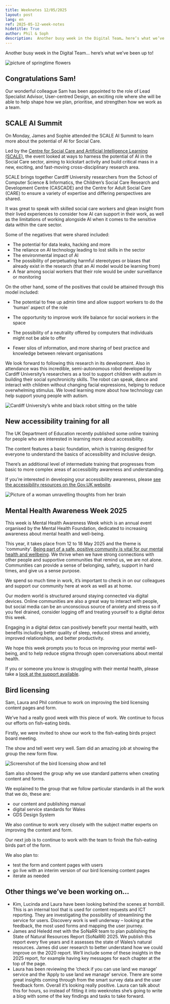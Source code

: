 ```yaml
---
title: Weeknotes 12/05/2025
layout: post
lang: en
ref: 2025-05-12-week-notes
hidetitle: True
author: Phil & Soph
description:  Another busy week in the Digital Team… here’s what we’ve been up to! 
---
```


Another busy week in the Digital Team… here’s what we’ve been up to! 

![picture of springtime flowers](https://github.com/nrw-digital/week-notes/blob/93fe6907f4314bac2e40463f0087855eaa0dbb87/images/52391-mvw-e26-2223-0004-web-optimised-1920px.jpg?raw=true)

## Congratulations Sam!  

Our wonderful colleague Sam has been appointed to the role of Lead Specialist Advisor, User-centred Design, an exciting role where she will be able to help shape how we plan, prioritise, and strengthen how we work as a team.  

## SCALE AI Summit  

On Monday, James and Sophie attended the SCALE AI Summit to learn more about the potential of AI for Social Care.  

Led by the [Centre for Social Care and Artificial Intelligence Learning (SCALE)](https://www.cardiff.ac.uk/research/explore/research-units/centre-for-social-care-and-artificial-intelligence-learning-scale), the event looked at ways to harness the potential of AI in the Social Care sector, aiming to kickstart activity and build critical mass in a new, exciting, and fast-moving cross-disciplinary research area.  

SCALE brings together Cardiff University researchers from the School of Computer Science & Informatics, the Children’s Social Care Research and Development Centre (CASCADE) and the Centre for Adult Social Care (CARE) to ensure a variety of expertise and differing perspectives are shared.  

It was great to speak with skilled social care workers and glean insight from their lived experiences to consider how AI can support in their work, as well as the limitations of working alongside AI when it comes to the sensitive data within the care sector.   

Some of the negatives that were shared included:   

+ The potential for data leaks, hacking and more  
+ The reliance on AI technology leading to lost skills in the sector  
+ The environmental impact of AI   
+ The possibility of perpetuating harmful stereotypes or biases that already exist in the research (that an AI model would be learning from)   
+ A fear among social workers that their role would be under surveillance or monitoring  

On the other hand, some of the positives that could be attained through this model included:  

+ The potential to free up admin time and allow support workers to do the ‘human’ aspect of the role  
+ The opportunity to improve work life balance for social workers in the space  
+ The possibility of a neutrality offered by computers that individuals might not be able to offer  

+ Fewer silos of information, and more sharing of best practice and knowledge between relevant organisations    

We look forward to following this research in its development. Also in attendance was this incredible, semi-autonomous robot developed by Cardiff University’s researchers as a tool to support children with autism in building their social synchronicity skills. The robot can speak, dance and interact with children without changing facial expressions, helping to reduce overwhelming stimulus. We loved learning more about how technology can help support young people with autism.  

![Cardiff University’s white and black robot sitting on the table](https://github.com/nrw-digital/week-notes/blob/93fe6907f4314bac2e40463f0087855eaa0dbb87/images/robot%20at%20AI%20session.jpg?raw=true)

## New accessibility training for all  

The UK Department of Education recently published some online training for people who are interested in learning more about accessibility.    

The content features a basic foundation, which is training designed for everyone to understand the basics of accessibility and inclusive design.  

There’s an additional level of intermediate training that progresses from basic to more complex areas of accessibility awareness and understanding.  

If you’re interested in developing your accessibility awareness, please [see the accessibility resources on the Gov.UK website](https://accessibility.education.gov.uk/training?mc_cid=6eb7155986).

![Picture of a woman unravelling thoughts from her brain](https://github.com/nrw-digital/week-notes/blob/ba232208aa668b2a90cf61209017f3cf02c8480a/images/mood-7529905_1280.png?raw=true)

## Mental Health Awareness Week 2025  

This week is Mental Health Awareness Week which is an annual event organised by the Mental Health Foundation, dedicated to increasing awareness about mental health and well-being.   

This year, it takes place from 12 to 18 May 2025 and the theme is 'community'. [Being part of a safe, positive community is vital for our mental health and wellbeing](https://www.mentalhealth.org.uk/explore-mental-health/blogs/why-community-important-our-mental-health-and-wellbeing). We thrive when we have strong connections with other people and supportive communities that remind us, we are not alone. Communities can provide a sense of belonging, safety, support in hard times, and give us a sense purpose.   

We spend so much time in work, it’s important to check in on our colleagues and support our community here at work as well as at home.   

Our modern world is structured around staying connected via digital devices. Online communities are also a great way to interact with people, but social media can be an unconscious source of anxiety and stress so if you feel drained, consider logging off and treating yourself to a digital detox this week.   

Engaging in a digital detox can positively benefit your mental health, with benefits including better quality of sleep, reduced stress and anxiety, improved relationships, and better productivity.  

We hope this week prompts you to focus on improving your mental well-being, and to help reduce stigma through open conversations about mental health.   

If you or someone you know is struggling with their mental health, please take a [look at the support available](https://www.mentalhealth.org.uk/explore-mental-health/get-help).     

## Bird licensing  

Sam, Laura and Phil continue to work on improving the bird licensing content pages and form.   

We’ve had a really good week with this piece of work. We continue to focus our efforts on fish-eating birds.  

Firstly, we were invited to show our work to the fish-eating birds project board meeting.  

The show and tell went very well. Sam did an amazing job at showing the group the new form flow. 

![Screenshot of the bird licensing show and tell](https://github.com/nrw-digital/week-notes/blob/93fe6907f4314bac2e40463f0087855eaa0dbb87/images/bird%20licensing%20screenshot.jpg?raw=true)

Sam also showed the group why we use standard patterns when creating content and forms.  

We explained to the group that we follow particular standards in all the work that we do, these are:   

+ our content and publishing manual  
+ digital service standards for Wales  
+ GDS Design System  

We also continue to work very closely with the subject matter experts on improving the content and form.  

Our next job is to continue to work with the team to finish the fish-eating birds part of the form.  

We also plan to:  

+ test the form and content pages with users  
+ go live with an interim version of our bird licensing content pages  
+ iterate as needed   

## Other things we’ve been working on…  

+ Kim, Lucinda and Laura have been looking behind the scenes at hornbill. This is an internal tool that is used for content requests and ICT reporting. They are investigating the possibility of streamlining the service for users. Discovery work is well underway – looking at the feedback, the most used forms and mapping the user journey.  
+ James and Heledd met with the SoNaRR team to plan publishing the State of Natural Resources Report (SoNaRR) 2025. We publish this report every five years and it assesses the state of Wales’s natural resources. James did user research to better understand how we could improve on the 2020 report. We’ll include some of these insights in the 2025 report, for example having key messages for each chapter at the top of the page.
+ Laura has been reviewing the ‘check if you can use land we manage’ service and the ‘Apply to use land we manage’ service. There are some great insights coming through from the smart survey data and the user feedback form. Overall it’s looking really positive. Laura can talk about this for hours, so instead of fitting it into weeknotes she’s going to write a blog with some of the key findings and tasks to take forward.  
